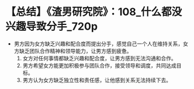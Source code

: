 # 【总结】《渣男研究院》：108_什么都没兴趣导致分手_720p

-   男方因为女方缺乏兴趣和配合度而提出分手，感觉自己一个人在维持关系，女方缺乏团队合作精神和领导能力，让男方感到疲惫。
    1.  女方对任何事情都缺乏兴趣和配合度，让男方感到无法沟通和合作。
    2.  男方希望女方能更加积极参与团队合作，接受领导和调度，共同达成目标。
    3.  男方认为女方缺乏独立性和责任感，让他感到关系无法持续下去。